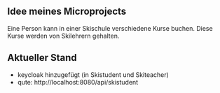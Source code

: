 ## Idee meines Microprojects

Eine Person kann in einer Skischule verschiedene Kurse buchen.
Diese Kurse werden von Skilehrern gehalten.

## Aktueller Stand

- keycloak hinzugefügt (in Skistudent und Skiteacher)
- qute: http://localhost:8080/api/skistudent

